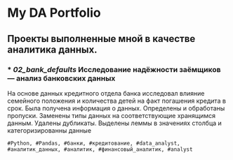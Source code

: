 # My DA Portfolio

## Проекты выполненные мной в качестве аналитика данных.

### * *02_bank_defaults* **Исследование надёжности заёмщиков — анализ банковских данных**

На основе данных кредитного отдела банка исследовал влияние семейного положения и количества детей на факт погашения кредита в срок. Была получена информация о данных. Определены и обработаны пропуски. Заменены типы данных на соответствующие хранящимся данным. Удалены дубликаты. Выделены леммы в значениях столбца и категоризированны данные

	#Python, #Pandas, #банки, #кредитование, #data_analyst, #аналитик_данных, #аналитик, #финансовый_аналитик, #analyst 
